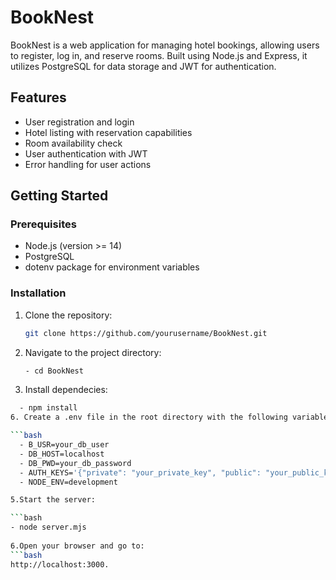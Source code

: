 # BookNest

BookNest is a web application for managing hotel bookings, allowing users to register, log in, and reserve rooms. Built using Node.js and Express, it utilizes PostgreSQL for data storage and JWT for authentication.

## Features

- User registration and login
- Hotel listing with reservation capabilities
- Room availability check
- User authentication with JWT
- Error handling for user actions

## Getting Started

### Prerequisites

- Node.js (version >= 14)
- PostgreSQL
- dotenv package for environment variables

### Installation

1. Clone the repository:

   ```bash
   git clone https://github.com/yourusername/BookNest.git
   
2. Navigate to the project directory:

   ```bash
   - cd BookNest
4. Install dependecies:

 ```bash
   - npm install
6. Create a .env file in the root directory with the following variables:

```bash
   - B_USR=your_db_user
   - DB_HOST=localhost
   - DB_PWD=your_db_password
   - AUTH_KEYS='{"private": "your_private_key", "public": "your_public_key"}'
   - NODE_ENV=development

5.Start the server:

```bash
- node server.mjs
  
6.Open your browser and go to:
```bash
 http://localhost:3000.


   
   
